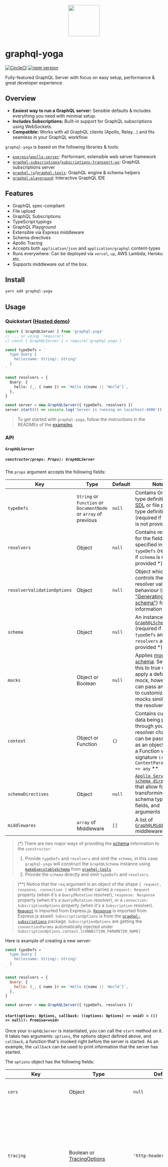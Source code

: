 <p align="center"><img src="https://imgur.com/Sv6j0B6.png" width="100" /></p>

# graphql-yoga

[![CircleCI](https://circleci.com/gh/prisma/graphql-yoga.svg?style=shield)](https://circleci.com/gh/prisma/graphql-yoga) [![npm version](https://badge.fury.io/js/graphql-yoga.svg)](https://badge.fury.io/js/graphql-yoga)

Fully-featured GraphQL Server with focus on easy setup, performance & great developer experience

## Overview

* **Easiest way to run a GraphQL server:** Sensible defaults & includes everything you need with minimal setup.
* **Includes Subscriptions:** Built-in support for GraphQL subscriptions using WebSockets.
* **Compatible:** Works with all GraphQL clients (Apollo, Relay...) and fits seamless in your GraphQL workflow.

`graphql-yoga` is based on the following libraries & tools:

* [`express`](https://github.com/expressjs/express)/[`apollo-server`](https://github.com/apollographql/apollo-server): Performant, extensible web server framework
* [`graphql-subscriptions`](https://github.com/apollographql/graphql-subscriptions)/[`subscriptions-transport-ws`](https://github.com/apollographql/subscriptions-transport-ws): GraphQL subscriptions server
* [`graphql.js`](https://github.com/graphql/graphql-js)/[`graphql-tools`](https://github.com/apollographql/graphql-tools): GraphQL engine & schema helpers
* [`graphql-playground`](https://github.com/graphcool/graphql-playground): Interactive GraphQL IDE

## Features

* GraphQL spec-compliant
* File upload
* GraphQL Subscriptions
* TypeScript typings
* GraphQL Playground
* Extensible via Express middleware
* Schema directives
* Apollo Tracing
* Accepts both `application/json` and `application/graphql` content-types
* Runs everywhere: Can be deployed via `vercel`, `up`, AWS Lambda, Heroku etc.
* Supports middleware out of the box.

## Install

```sh
yarn add graphql-yoga
```

## Usage

### Quickstart ([Hosted demo](https://demo-graphql-yoga.glitch.me))

```ts
import { GraphQLServer } from 'graphql-yoga'
// ... or using `require()`
// const { GraphQLServer } = require('graphql-yoga')

const typeDefs = `
  type Query {
    hello(name: String): String!
  }
`

const resolvers = {
  Query: {
    hello: (_, { name }) => `Hello ${name || 'World'}`,
  },
}

const server = new GraphQLServer({ typeDefs, resolvers })
server.start(() => console.log('Server is running on localhost:4000'))
```

> To get started with `graphql-yoga`, follow the instructions in the READMEs of the [examples](./examples).

### API

#### `GraphQLServer`

##### `constructor(props: Props): GraphQLServer`

The `props` argument accepts the following fields:

| Key                         | Type                                                            | Default | Note                                                                                                                                                                                                                                              |
| --------------------------- | --------------------------------------------------------------- | ------- | ------------------------------------------------------------------------------------------------------------------------------------------------------------------------------------------------------------------------------------------------- |
| `typeDefs`                  | `String` or `Function` or `DocumentNode` or `array` of previous | `null`  | Contains GraphQL type definitions in [SDL](https://blog.graph.cool/graphql-sdl-schema-definition-language-6755bcb9ce51) or file path to type definitions (required if `schema` is not provided \*)                                                |
| `resolvers`                 | Object                                                          | `null`  | Contains resolvers for the fields specified in `typeDefs` (required if `schema` is not provided \*)                                                                                                                                               |
| `resolverValidationOptions` | Object                                                          | `null`  | Object which controls the resolver validation behaviour (see ["Generating a schema"](https://www.apollographql.com/docs/graphql-tools/generate-schema.html#makeExecutableSchema)) for more information                                            |
| `schema`                    | Object                                                          | `null`  | An instance of [`GraphQLSchema`](http://graphql.org/graphql-js/type/#graphqlschema) (required if `typeDefs` and `resolvers` are not provided \*)                                                                                                  |
| `mocks`                     | Object or Boolean                                               | `null`  | Applies [mocks to schema](https://github.com/apollographql/graphql-tools/blob/master/docs/source/mocking.md). Setting this to true will apply a default mock, however you can pass an object to customize the mocks similar to the resolvers map. |
| `context`                   | Object or Function                                              | `{}`    | Contains custom data being passed through your resolver chain. This can be passed in as an object, or as a Function with the signature `(req: ContextParameters) => any` \*\*                                                                     |
| `schemaDirectives`          | Object                                                          | `null`  | [`Apollo Server schema directives`](https://www.apollographql.com/docs/graphql-tools/schema-directives.html) that allow for transforming schema types, fields, and arguments                                                                      |
| `middlewares`               | `array` of Middleware                                           | `[]`    | A list of [`GraphQLMiddleware`](https://github.com/graphcool/graphql-middleware) middleware.                                                                                                                                                      |

> (\*) There are two major ways of providing the [schema](https://blog.graph.cool/graphql-server-basics-the-schema-ac5e2950214e) information to the `constructor`:
>
> 1.  Provide `typeDefs` and `resolvers` and omit the `schema`, in this case `graphql-yoga` will construct the `GraphQLSchema` instance using [`makeExecutableSchema`](https://www.apollographql.com/docs/graphql-tools/generate-schema.html#makeExecutableSchema) from [`graphql-tools`](https://github.com/apollographql/graphql-tools).
> 2.  Provide the `schema` directly and omit `typeDefs` and `resolvers`.

> (\*\*) Notice that the `req` argument is an object of the shape `{ request, response, connection }` which either carries a `request: Request` property (when it's a `Query`/`Mutation` resolver), `response: Response` property (when it's a `Query`/`Mutation` resolver), or a `connection: SubscriptionOptions` property (when it's a `Subscription` resolver). [`Request`](http://expressjs.com/en/api.html#req) is imported from Express.js. [`Response`](http://expressjs.com/en/api.html#res) is imported from Express.js aswell. `SubscriptionOptions` is from the [`graphql-subscriptions`](https://github.com/apollographql/graphql-subscriptions) package. `SubscriptionOptions` are getting the `connectionParams` automatically injected under `SubscriptionOptions.context.[CONNECTION_PARAMETER_NAME]`

Here is example of creating a new server:

```js
const typeDefs = `
  type Query {
    hello(name: String): String!
  }
`

const resolvers = {
  Query: {
    hello: (_, { name }) => `Hello ${name || 'World'}`,
  },
}

const server = new GraphQLServer({ typeDefs, resolvers })
```

#### `start(options: Options, callback: ((options: Options) => void) = (() => null)): Promise<void>`

Once your `GraphQLServer` is instantiated, you can call the `start` method on it. It takes two arguments: `options`, the options object defined above, and `callback`, a function that's invoked right before the server is started. As an example, the `callback` can be used to print information that the server has started.

The `options` object has the following fields:

| Key                      | Type                                                             | Default                                                                                          | Note                                                                                                                                                                                                                                                                                                                         |
| ------------------------ | ---------------------------------------------------------------- | ------------------------------------------------------------------------------------------------ | ---------------------------------------------------------------------------------------------------------------------------------------------------------------------------------------------------------------------------------------------------------------------------------------------------------------------------- |
| `cors`                   | Object                                                           | `null`                                                                                           | Contains [configuration options](https://github.com/expressjs/cors#configuration-options) for [cors](https://github.com/expressjs/cors)                                                                                                                                                                                      |
| `tracing`                | Boolean or [TracingOptions](/src/types.ts#L49-L51)               | `'http-header'`                                                                                  | Indicates whether [Apollo Tracing](https://github.com/apollographql/apollo-tracing) should be enabled or disabled for your server (if a string is provided, accepted values are: `'enabled'`, `'disabled'`, `'http-header'`)                                                                                                 |
| `port`                   | Number or String                                                 | `4000`                                                                                           | Determines the port your server will be listening on (note that you can also specify the port by setting the `PORT` environment variable)                                                                                                                                                                                    |
| `endpoint`               | String                                                           | `'/'`                                                                                            | Defines the HTTP endpoint of your server                                                                                                                                                                                                                                                                                     |
| `subscriptions`          | Object or String or `false`                                      | `'/'`                                                                                            | Defines the subscriptions (websocket) endpoint for your server; accepts an object with [subscription server options](https://github.com/apollographql/subscriptions-transport-ws#constructoroptions-socketoptions) `path`, `keepAlive`, `onConnect` and `onDisconnect`; setting to `false` disables subscriptions completely |
| `playground`             | String or `false`                                                | `'/'`                                                                                            | Defines the endpoint where you can invoke the [Playground](https://github.com/graphcool/graphql-playground); setting to `false` disables the playground endpoint                                                                                                                                                             |
| `defaultPlaygroundQuery` | String                                                           | `undefined`                                                                                      | Defines default query displayed in Playground.                                                                                                                                                                                                                                                                               |
| `uploads`                | [UploadOptions](/src/types.ts#L39-L43) or `false` or `undefined` | `null`                                                                                           | Provides information about upload limits; the object can have any combination of the following three keys: `maxFieldSize`, `maxFileSize`, `maxFiles`; each of these have values of type Number; setting to `false` disables file uploading                                                                                   |
| `https`                  | [HttpsOptions](/src/types.ts#L62-L65) or `undefined`             | `undefined`                                                                                      | Enables HTTPS support with a key/cert                                                                                                                                                                                                                                                                                        |
| `getEndpoint`            | String or Boolean                                                | `false`                                                                                          | Adds a graphql HTTP GET endpoint to your server (defaults to `endpoint` if `true`). Used for leveraging CDN level caching.                                                                                                                                                                                                   |
| `deduplicator`           | Boolean                                                          | `true`                                                                                           | Enables [graphql-deduplicator](https://github.com/gajus/graphql-deduplicator). Once enabled sending the header `X-GraphQL-Deduplicate` will deduplicate the data.                                                                                                                                                            |
| `bodyParserOptions`      | BodyParserJSONOptions                                            | [BodyParserJSONOptions Defaults](https://github.com/expressjs/body-parser#bodyparserjsonoptions) | Allows pass through of [body-parser options](https://github.com/expressjs/body-parser#bodyparserjsonoptions)                                                                                                                                                                                                                 |

Additionally, the `options` object exposes these `apollo-server` options:

| Key               | Type                 | Note                                                                                                                                                                                                                                                                                                                                 |
| ----------------- | -------------------- | ------------------------------------------------------------------------------------------------------------------------------------------------------------------------------------------------------------------------------------------------------------------------------------------------------------------------------------ |
| `cacheControl`    | Boolean              | Enable extension that returns Cache Control data in the response                                                                                                                                                                                                                                                                     |
| `formatError`     | Number               | A function to apply to every error before sending the response to clients. Defaults to [defaultErrorFormatter](https://github.com/graphcool/graphql-yoga/blob/master/src/defaultErrorFormatter.ts). Please beware, that if you override this, `requestId` and `code` on errors won't automatically be propagated to your yoga server |
| `logFunction`     | LogFunction          | A function called for logging events such as execution times                                                                                                                                                                                                                                                                         |
| `rootValue`       | any                  | RootValue passed to GraphQL execution                                                                                                                                                                                                                                                                                                |
| `validationRules` | Array of functions   | Additional GraphQL validation rules to be applied to client-specified queries                                                                                                                                                                                                                                                        |
| `fieldResolver`   | GraphQLFieldResolver | Specify a custom default field resolver function                                                                                                                                                                                                                                                                                     |
| `formatParams`    | Function             | A function applied to each query in a batch to format parameters before execution                                                                                                                                                                                                                                                    |
| `formatResponse`  | Function             | A function applied to each response after execution                                                                                                                                                                                                                                                                                  |
| `debug`           | boolean              | Print additional debug logging if execution errors occur                                                                                                                                                                                                                                                                             |

```js
const options = {
  port: 8000,
  endpoint: '/graphql',
  subscriptions: '/subscriptions',
  playground: '/playground',
}

server.start(options, ({ port }) =>
  console.log(
    `Server started, listening on port ${port} for incoming requests.`,
  ),
)
```

#### `PubSub`

See the original documentation in [`graphql-subscriptions`](https://github.com/apollographql/graphql-subscriptions).

#### `mocking`

Mocking the schema is straight forward, along wit

```javascript
import { GraphqlServer, MockList } from 'graphql-yoga'

const typeDefs = `
  type Query {
    hello(name: String): String!
    listOfStrings: [String]
  }
`

const mocks = {
  Query: () => ({
    hello: () => 'Hello World',
    listOfStrings: () => new MockList([2, 6]),
  }),
}

const server = new GraphQLServer({ typeDefs, mocks })
```

### Endpoints

## Examples

There are three examples demonstrating how to quickly get started with `graphql-yoga`:

* [hello-world](./examples/hello-world): Basic setup for building a schema and allowing for a `hello` query.
* [subscriptions](./examples/subscriptions): Basic setup for using subscriptions with a counter that increments every 2 seconds and triggers a subscription.
* [fullstack](./examples/fullstack): Fullstack example based on [`create-react-app`](https://github.com/facebookincubator/create-react-app) demonstrating how to query data from `graphql-yoga` with [Apollo Client 2.0](https://www.apollographql.com/client/).

## Workflow

Once your `graphql-yoga` server is running, you can use [GraphQL Playground](https://github.com/graphcool/graphql-playground) out of the box – typically running on `localhost:4000`. (Read [here](https://blog.graph.cool/introducing-graphql-playground-f1e0a018f05d) for more information.)

[![](https://imgur.com/6IC6Huj.png)](https://www.graphqlbin.com/RVIn)

## Deployment

### `vercel` (formerly `now`)
 
To deploy your `graphql-yoga` server with [`vercel`](https://vercel.com/home), follow these instructions:

1.  Download [**Vercel Desktop**](https://vercel.com/download)
2.  Navigate to the root directory of your `graphql-yoga` server
3.  Run `vercel` in your terminal

### Heroku

To deploy your `graphql-yoga` server with [Heroku](https://heroku.com), follow these instructions:

1.  Download and install the [Heroku Command Line Interface](https://devcenter.heroku.com/articles/heroku-cli#download-and-install) (previously Heroku Toolbelt)
2.  Log in to the Heroku CLI with `heroku login`
3.  Navigate to the root directory of your `graphql-yoga` server
4.  Create the Heroku instance by executing `heroku create`
5.  Deploy your GraphQL server by executing `git push heroku master`

### `up` (Coming soon 🔜 )

### AWS Lambda (Coming soon 🔜 )

## FAQ

### How does `graphql-yoga` compare to `apollo-server` and other tools?

As mentioned above, `graphql-yoga` is built on top of a variety of other packages, such as `graphql.js`, `express` and `apollo-server`. Each of these provides a certain piece of functionality required for building a GraphQL server.

Using these packages individually incurs overhead in the setup process and requires you to write a lot of boilerplate. `graphql-yoga` abstracts away the initial complexity and required boilerplate and lets you get started quickly with a set of sensible defaults for your server configuration.

`graphql-yoga` is like [`create-react-app`](https://github.com/facebookincubator/create-react-app) for building GraphQL servers.

### Can't I just setup my own GraphQL server using `express` and `graphql.js`?

`graphql-yoga` is all about convenience and a great "Getting Started" experience by abstracting away the complexity that comes when you're building your own GraphQL server from scratch. It's a pragmatic approach to bootstrap a GraphQL server, much like how [`create-react-app`](https://github.com/facebookincubator/create-react-app) removes friction when first starting out with React.

Whenever the defaults of `graphql-yoga` are too tight a corset for you, you can simply _eject_ from it and use the tooling it's built upon - there's no lock-in or any other kind of magic going on preventing you from doing this.

### How to eject from the standard `express` setup?

The core value of `graphql-yoga` is that you don't have to write the boilerplate required to configure your [express.js](https://github.com/expressjs/) application. However, once you need to add more customized behaviour to your server, the default configuration provided by `graphql-yoga` might not suit your use case any more. For example, it might be the case that you want to add more custom _middleware_ to your server, like for logging or error reporting.

For these cases, `GraphQLServer` exposes the `express.Application` directly via its [`express`](./src/index.ts#L17) property:

```js
server.express.use(myMiddleware())
```

Middleware can also be added specifically to the GraphQL endpoint route, by using:

```js
server.express.post(server.options.endpoint, myMiddleware())
```

Any middleware you add to that route, will be added right before the `apollo-server-express` middleware.

## Help & Community [![Slack Status](https://slack.prisma.io/badge.svg)](https://slack.prisma.io)

Join our [Slack community](http://slack.graph.cool/) if you run into issues or have questions. We love talking to you!

<p align="center"><a href="https://oss.prisma.io"><img src="https://imgur.com/IMU2ERq.png" alt="Prisma" height="170px"></a></p>
